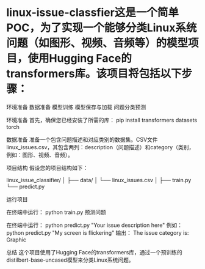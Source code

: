 # linux-issue-classfier这是一个简单POC，为了实现一个能够分类Linux系统问题（如图形、视频、音频等）的模型项目，使用Hugging Face的transformers库。该项目将包括以下步骤：

环境准备
数据准备
模型训练
模型保存与加载
问题分类预测

环境准备
首先，确保您已经安装了所需的库：
pip install transformers datasets torch

数据准备
准备一个包含问题描述和对应类别的数据集。CSV文件linux_issues.csv，其包含两列：description（问题描述）和category（类别，例如：图形、视频、音频）。

项目结构
假设您的项目结构如下：

linux_issue_classifier/
│
├── data/
│   └── linux_issues.csv
│
├── train.py
└── predict.py

运行项目

在终端中运行：
python train.py
预测问题

在终端中运行：
python predict.py "Your issue description here"
例如：
python predict.py "My screen is flickering"
输出：
The issue category is: Graphic

总结
这个项目使用了Hugging Face的transformers库，通过一个预训练的distilbert-base-uncased模型来分类Linux系统问题。

